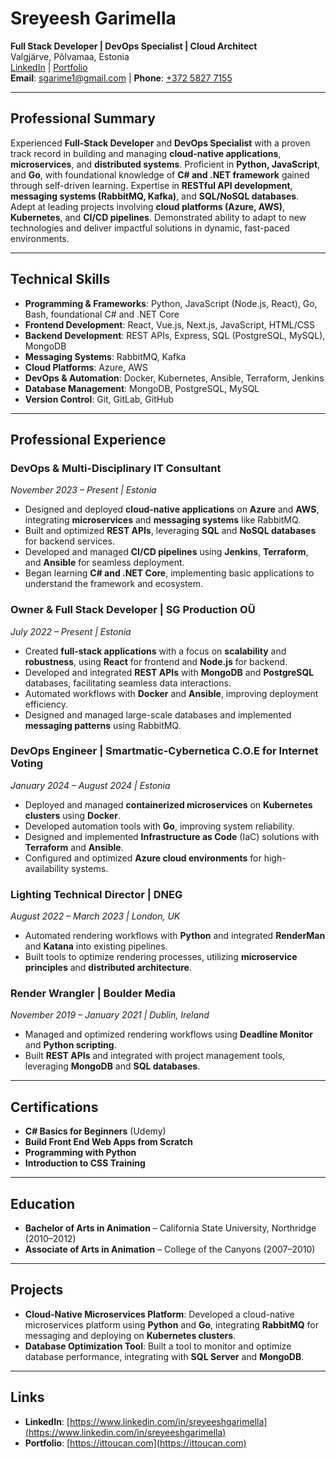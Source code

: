# Sreyeesh Garimella
**Full Stack Developer | DevOps Specialist | Cloud Architect**  
Valgjärve, Põlvamaa, Estonia  
[LinkedIn](https://www.linkedin.com/in/sreyeeshgarimella) | [Portfolio](https://ittoucan.com)  
**Email**: [sgarime1@gmail.com](mailto:sgarime1@gmail.com) | **Phone**: [+372 5827 7155](tel:+37258277155)  

---

## **Professional Summary**

Experienced **Full-Stack Developer** and **DevOps Specialist** with a proven track record in building and managing **cloud-native applications**, **microservices**, and **distributed systems**. Proficient in **Python, JavaScript**, and **Go**, with foundational knowledge of **C# and .NET framework** gained through self-driven learning. Expertise in **RESTful API development**, **messaging systems (RabbitMQ, Kafka)**, and **SQL/NoSQL databases**. Adept at leading projects involving **cloud platforms (Azure, AWS)**, **Kubernetes**, and **CI/CD pipelines**. Demonstrated ability to adapt to new technologies and deliver impactful solutions in dynamic, fast-paced environments.  

---

## **Technical Skills**

- **Programming & Frameworks**: Python, JavaScript (Node.js, React), Go, Bash, foundational C# and .NET Core  
- **Frontend Development**: React, Vue.js, Next.js, JavaScript, HTML/CSS  
- **Backend Development**: REST APIs, Express, SQL (PostgreSQL, MySQL), MongoDB  
- **Messaging Systems**: RabbitMQ, Kafka  
- **Cloud Platforms**: Azure, AWS  
- **DevOps & Automation**: Docker, Kubernetes, Ansible, Terraform, Jenkins  
- **Database Management**: MongoDB, PostgreSQL, MySQL  
- **Version Control**: Git, GitLab, GitHub  

---

## **Professional Experience**

### **DevOps & Multi-Disciplinary IT Consultant**  
*November 2023 – Present | Estonia*  
- Designed and deployed **cloud-native applications** on **Azure** and **AWS**, integrating **microservices** and **messaging systems** like RabbitMQ.  
- Built and optimized **REST APIs**, leveraging **SQL** and **NoSQL databases** for backend services.  
- Developed and managed **CI/CD pipelines** using **Jenkins**, **Terraform**, and **Ansible** for seamless deployment.  
- Began learning **C# and .NET Core**, implementing basic applications to understand the framework and ecosystem.

### **Owner & Full Stack Developer | SG Production OÜ**  
*July 2022 – Present | Estonia*  
- Created **full-stack applications** with a focus on **scalability** and **robustness**, using **React** for frontend and **Node.js** for backend.  
- Developed and integrated **REST APIs** with **MongoDB** and **PostgreSQL** databases, facilitating seamless data interactions.  
- Automated workflows with **Docker** and **Ansible**, improving deployment efficiency.  
- Designed and managed large-scale databases and implemented **messaging patterns** using RabbitMQ.

### **DevOps Engineer | Smartmatic-Cybernetica C.O.E for Internet Voting**  
*January 2024 – August 2024 | Estonia*  
- Deployed and managed **containerized microservices** on **Kubernetes clusters** using **Docker**.  
- Developed automation tools with **Go**, improving system reliability.  
- Designed and implemented **Infrastructure as Code** (IaC) solutions with **Terraform** and **Ansible**.  
- Configured and optimized **Azure cloud environments** for high-availability systems.  

### **Lighting Technical Director | DNEG**  
*August 2022 – March 2023 | London, UK*  
- Automated rendering workflows with **Python** and integrated **RenderMan** and **Katana** into existing pipelines.  
- Built tools to optimize rendering processes, utilizing **microservice principles** and **distributed architecture**.  

### **Render Wrangler | Boulder Media**  
*November 2019 – January 2021 | Dublin, Ireland*  
- Managed and optimized rendering workflows using **Deadline Monitor** and **Python scripting**.  
- Built **REST APIs** and integrated with project management tools, leveraging **MongoDB** and **SQL databases**.  

---

## **Certifications**

- **C# Basics for Beginners** (Udemy)  
- **Build Front End Web Apps from Scratch**  
- **Programming with Python**  
- **Introduction to CSS Training**

---

## **Education**

- **Bachelor of Arts in Animation** – California State University, Northridge (2010–2012)  
- **Associate of Arts in Animation** – College of the Canyons (2007–2010)  

---

## **Projects**

- **Cloud-Native Microservices Platform**: Developed a cloud-native microservices platform using **Python** and **Go**, integrating **RabbitMQ** for messaging and deploying on **Kubernetes clusters**.  
- **Database Optimization Tool**: Built a tool to monitor and optimize database performance, integrating with **SQL Server** and **MongoDB**.  

---

## **Links**

- **LinkedIn**: [https://www.linkedin.com/in/sreyeeshgarimella](https://www.linkedin.com/in/sreyeeshgarimella)  
- **Portfolio**: [https://ittoucan.com](https://ittoucan.com)

